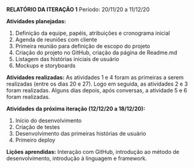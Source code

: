 **RELATÓRIO DA ITERAÇÃO 1**
Período: 20/11/20 a 11/12/20

**Atividades planejadas:**
1. Definição da equipe, papéis, atribuições e cronograma inicial
2. Agenda de reuniões com cliente
3. Primeira reunião para definição de escopo do projeto
4. Criação do projeto no GitHub, criação da página de Readme.md 
5. Listagem das histórias iniciais de usuário
6. Mockups e storyboards

**Atividades realizadas:**
As atividades 1 e 4 foram as primeiras a serem realizadas (entre os dias 20 e 27). Logo em seguida, as atividades 2 e 3 foram realizadas. Alguns dias depois, após conversas, a atividade 5 e 6 foram realizadas.

**Atividades da próxima iteração (12/12/20 a 18/12/20):** 
1. Início do desenvolvimento
2. Criação de testes
3. Desenvolvimento das primeiras histórias de usuário
4. Primeiro deploy

**Lições aprendidas:**
Interação com GitHub, introdução ao método de desenvolvimento, introdução à linguagem e framework. 
